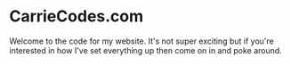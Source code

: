 # CarrieCodes.com

Welcome to the code for my website. It's not super exciting but if you're interested in how I've set everything up then come on in and poke around.
